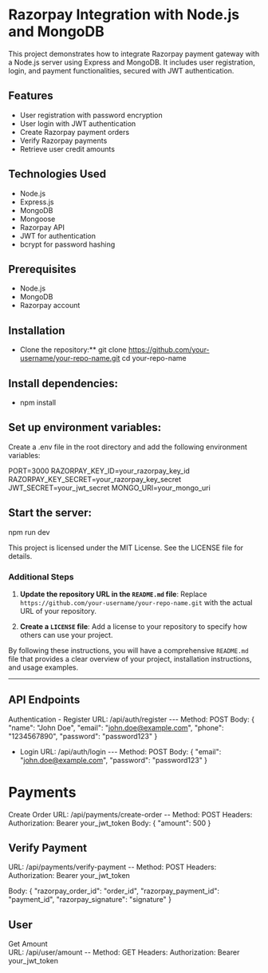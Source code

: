 # Razorpay Integration with Node.js and MongoDB

This project demonstrates how to integrate Razorpay payment gateway with a Node.js server using Express and MongoDB. It includes user registration, login, and payment functionalities, secured with JWT authentication.     

## Features

- User registration with password encryption
- User login with JWT authentication
- Create Razorpay payment orders
- Verify Razorpay payments
- Retrieve user credit amounts

## Technologies Used

- Node.js
- Express.js
- MongoDB
- Mongoose
- Razorpay API
- JWT for authentication
- bcrypt for password hashing

## Prerequisites

- Node.js
- MongoDB
- Razorpay account

## Installation  
- Clone the repository:**
   git clone https://github.com/your-username/your-repo-name.git
   cd your-repo-name

## Install dependencies:
- npm install

## Set up environment variables:
Create a .env file in the root directory and add the following environment variables:

PORT=3000
RAZORPAY_KEY_ID=your_razorpay_key_id
RAZORPAY_KEY_SECRET=your_razorpay_key_secret
JWT_SECRET=your_jwt_secret
MONGO_URI=your_mongo_uri

## Start the server:
npm run dev


This project is licensed under the MIT License. See the LICENSE file for details.
### Additional Steps

1. **Update the repository URL in the `README.md` file**:
   Replace `https://github.com/your-username/your-repo-name.git` with the actual URL of your repository.

2. **Create a `LICENSE` file**:
   Add a license to your repository to specify how others can use your project.

By following these instructions, you will have a comprehensive `README.md` file that provides a clear overview of your project, installation instructions, and usage examples.




--------------------------------------------------------------------------------
## API Endpoints
Authentication - Register
 URL: /api/auth/register
--- Method: POST
Body:
{
  "name": "John Doe",
  "email": "john.doe@example.com",
  "phone": "1234567890",
  "password": "password123"
}

- Login
 URL: /api/auth/login
--- Method: POST
Body:
{
  "email": "john.doe@example.com",
  "password": "password123"
}

# Payments
Create Order
 URL: /api/payments/create-order
-- Method: POST
Headers: Authorization: Bearer your_jwt_token
Body:
{
  "amount": 500
}

## Verify Payment
 URL: /api/payments/verify-payment
-- Method: POST
Headers: Authorization: Bearer your_jwt_token

Body:
{
  "razorpay_order_id": "order_id",
  "razorpay_payment_id": "payment_id",
  "razorpay_signature": "signature"
}

## User
Get Amount  
 URL: /api/user/amount
-- Method: GET  Headers: Authorization: Bearer your_jwt_token







